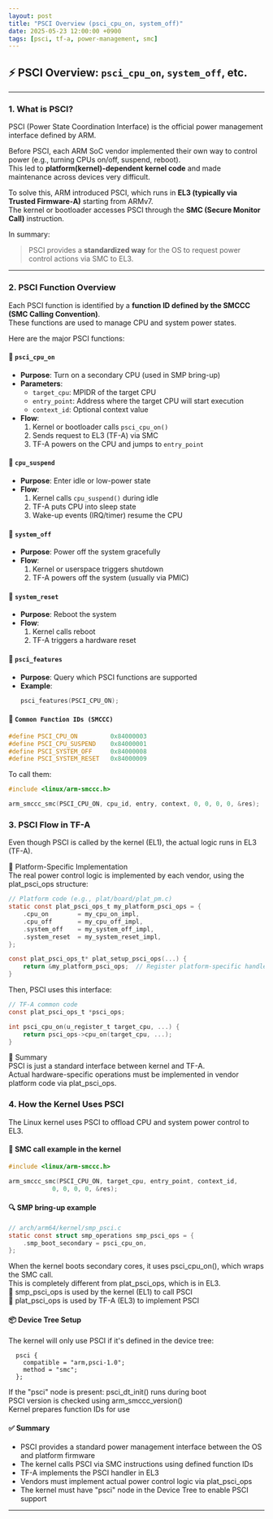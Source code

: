 ```yaml
---
layout: post
title: "PSCI Overview (psci_cpu_on, system_off)"
date: 2025-05-23 12:00:00 +0900
tags: [psci, tf-a, power-management, smc]
---
```


## ⚡ PSCI Overview: `psci_cpu_on`, `system_off`, etc.

---

### 1. What is PSCI?

PSCI (Power State Coordination Interface) is the official power management interface defined by ARM.

Before PSCI, each ARM SoC vendor implemented their own way to control power (e.g., turning CPUs on/off, suspend, reboot).  
This led to **platform(kernel)-dependent kernel code** and made maintenance across devices very difficult.

To solve this, ARM introduced PSCI, which runs in **EL3 (typically via Trusted Firmware-A)** starting from ARMv7.  
The kernel or bootloader accesses PSCI through the **SMC (Secure Monitor Call)** instruction.

In summary:

> PSCI provides a **standardized way** for the OS to request power control actions via SMC to EL3.

---

### 2. PSCI Function Overview

Each PSCI function is identified by a **function ID defined by the SMCCC (SMC Calling Convention)**.  
These functions are used to manage CPU and system power states.

Here are the major PSCI functions:

#### 🔹 `psci_cpu_on`

- **Purpose**: Turn on a secondary CPU (used in SMP bring-up)
- **Parameters**:
  - `target_cpu`: MPIDR of the target CPU
  - `entry_point`: Address where the target CPU will start execution
  - `context_id`: Optional context value
- **Flow**:
  1. Kernel or bootloader calls `psci_cpu_on()`
  2. Sends request to EL3 (TF-A) via SMC
  3. TF-A powers on the CPU and jumps to `entry_point`

#### 🔹 `cpu_suspend`

- **Purpose**: Enter idle or low-power state
- **Flow**:
  1. Kernel calls `cpu_suspend()` during idle
  2. TF-A puts CPU into sleep state
  3. Wake-up events (IRQ/timer) resume the CPU

#### 🔹 `system_off`

- **Purpose**: Power off the system gracefully
- **Flow**:
  1. Kernel or userspace triggers shutdown
  2. TF-A powers off the system (usually via PMIC)

#### 🔹 `system_reset`

- **Purpose**: Reboot the system
- **Flow**:
  1. Kernel calls reboot
  2. TF-A triggers a hardware reset

#### 🔹 `psci_features`

- **Purpose**: Query which PSCI functions are supported
- **Example**:
  ```c
  psci_features(PSCI_CPU_ON);
  ```

#### 🔸 `Common Function IDs (SMCCC)`
  ```c
  #define PSCI_CPU_ON         0x84000003
  #define PSCI_CPU_SUSPEND    0x84000001
  #define PSCI_SYSTEM_OFF     0x84000008
  #define PSCI_SYSTEM_RESET   0x84000009
  ```
To call them:
  ```c
  #include <linux/arm-smccc.h>

  arm_smccc_smc(PSCI_CPU_ON, cpu_id, entry, context, 0, 0, 0, 0, &res);
  ```


### 3. PSCI Flow in TF-A
Even though PSCI is called by the kernel (EL1), the actual logic runs in EL3 (TF-A).  

🔧 Platform-Specific Implementation  
The real power control logic is implemented by each vendor, using the plat_psci_ops structure:
  ```c
  // Platform code (e.g., plat/board/plat_pm.c)
  static const plat_psci_ops_t my_platform_psci_ops = {
      .cpu_on        = my_cpu_on_impl,
      .cpu_off       = my_cpu_off_impl,
      .system_off    = my_system_off_impl,
      .system_reset  = my_system_reset_impl,
  };

  const plat_psci_ops_t* plat_setup_psci_ops(...) {
      return &my_platform_psci_ops;  // Register platform-specific handlers
  }
  ```
Then, PSCI uses this interface:
  ```c
  // TF-A common code
  const plat_psci_ops_t *psci_ops;

  int psci_cpu_on(u_register_t target_cpu, ...) {
      return psci_ops->cpu_on(target_cpu, ...);
  }
  ```

🧠 Summary  
PSCI is just a standard interface between kernel and TF-A.  
Actual hardware-specific operations must be implemented in vendor platform code via plat_psci_ops.


### 4. How the Kernel Uses PSCI
The Linux kernel uses PSCI to offload CPU and system power control to EL3.  
#### 🔧 SMC call example in the kernel
  ```c
  #include <linux/arm-smccc.h>

  arm_smccc_smc(PSCI_CPU_ON, target_cpu, entry_point, context_id,
              0, 0, 0, 0, &res);
  ```

#### 🔍 SMP bring-up example
  ```c
  // arch/arm64/kernel/smp_psci.c
  static const struct smp_operations smp_psci_ops = {
      .smp_boot_secondary = psci_cpu_on,
  };
  ```

When the kernel boots secondary cores, it uses psci_cpu_on(), which wraps the SMC call.  
This is completely different from plat_psci_ops, which is in EL3.  
🔸 smp_psci_ops is used by the kernel (EL1) to call PSCI  
🔸 plat_psci_ops is used by TF-A (EL3) to implement PSCI  

#### 📦 Device Tree Setup
The kernel will only use PSCI if it's defined in the device tree:
  ```dts
    psci {
      compatible = "arm,psci-1.0";
      method = "smc";
    };
  ```
If the "psci" node is present:
psci_dt_init() runs during boot  
PSCI version is checked using arm_smccc_version()  
Kernel prepares function IDs for use  


#### ✅ Summary
- PSCI provides a standard power management interface between the OS and platform firmware
- The kernel calls PSCI via SMC instructions using defined function IDs
- TF-A implements the PSCI handler in EL3
- Vendors must implement actual power control logic via plat_psci_ops
- The kernel must have "psci" node in the Device Tree to enable PSCI support

---
